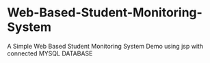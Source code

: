 # Web-Based-Student-Monitoring-System
A Simple Web Based Student Monitoring System Demo using jsp with connected MYSQL DATABASE
